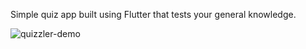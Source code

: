 Simple quiz app built using Flutter that tests your general knowledge.

![quizzler-demo](https://user-images.githubusercontent.com/49330916/122060189-fc21cb00-ce0a-11eb-8408-e06b3e043303.gif)
